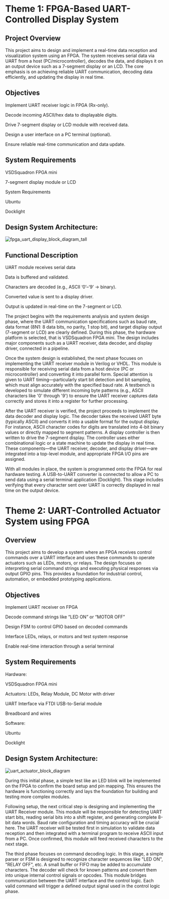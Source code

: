 # Theme 1: FPGA-Based UART-Controlled Display System
## Project Overview
This project aims to design and implement a real-time data reception and visualization system using an FPGA. The system receives serial data via UART from a host (PC/microcontroller), decodes the data, and displays it on an output device such as a 7-segment display or an LCD. The core emphasis is on achieving reliable UART communication, decoding data efficiently, and updating the display in real time.

## Objectives
Implement UART receiver logic in FPGA (Rx-only).

Decode incoming ASCII/hex data to displayable digits.

Drive 7-segment display or LCD module with received data.

Design a user interface on a PC terminal (optional).

Ensure reliable real-time communication and data update.

## System Requirements
VSDSquadron FPGA mini

7-segment display module or LCD 

System Requirements

Ubuntu

Docklight

## Design System Architecture:
![fpga_uart_display_block_diagram_tall](https://github.com/user-attachments/assets/881408a3-2be3-4b4f-9c5a-59a59ae1c45b)


## Functional Description
UART module receives serial data

Data is buffered and validated.

Characters are decoded (e.g., ASCII ‘0’–‘9’ → binary).

Converted value is sent to a display driver.

Output is updated in real-time on the 7-segment or LCD.

The project begins with the requirements analysis and system design phase, where the UART communication specifications such as baud rate, data format (8N1: 8 data bits, no parity, 1 stop bit), and target display output (7-segment or LCD) are clearly defined. During this phase, the hardware platform is selected, that is VSDSquadron FPGA mini. The design includes major components such as a UART receiver, data decoder, and display driver, connected in a pipeline.

Once the system design is established, the next phase focuses on implementing the UART receiver module in Verilog or VHDL. This module is responsible for receiving serial data from a host device (PC or microcontroller) and converting it into parallel form. Special attention is given to UART timing—particularly start bit detection and bit sampling, which must align accurately with the specified baud rate. A testbench is developed to simulate different incoming byte patterns (e.g., ASCII characters like '0' through '9') to ensure the UART receiver captures data correctly and stores it into a register for further processing.

After the UART receiver is verified, the project proceeds to implement the data decoder and display logic. The decoder takes the received UART byte (typically ASCII) and converts it into a usable format for the output display. For instance, ASCII character codes for digits are translated into 4-bit binary values or directly mapped to segment patterns. A display controller is then written to drive the 7-segment display. The controller uses either combinational logic or a state machine to update the display in real time. These components—the UART receiver, decoder, and display driver—are integrated into a top-level module, and appropriate FPGA I/O pins are assigned.

With all modules in place, the system is programmed onto the FPGA for real hardware testing. A USB-to-UART converter is connected to allow a PC to send data using a serial terminal application (Docklight). This stage includes verifying that every character sent over UART is correctly displayed in real time on the output device.



# Theme 2: UART-Controlled Actuator System using FPGA

## Overview
This project aims to develop a system where an FPGA receives control commands over a UART interface and uses these commands to operate actuators such as LEDs, motors, or relays. The design focuses on interpreting serial command strings and executing physical responses via output GPIO pins. This provides a foundation for industrial control, automation, or embedded prototyping applications.

## Objectives
Implement UART receiver on FPGA

Decode command strings like “LED ON” or “MOTOR OFF”

Design FSM to control GPIO based on decoded commands

Interface LEDs, relays, or motors and test system response

Enable real-time interaction through a serial terminal

## System Requirements
Hardware:

VSDSquadron FPGA mini

Actuators: LEDs, Relay Module, DC Motor with driver

UART Interface via FTDI USB-to-Serial module

Breadboard and wires

Software:

Ubuntu 

Docklight

## Design System Architecture:
![uart_actuator_block_diagram](https://github.com/user-attachments/assets/ff700af5-8f44-4460-9745-e41dabdb7ef3)


During this initial phase, a simple test like an LED blink will be implemented on the FPGA to confirm the board setup and pin mapping. This ensures the hardware is functioning correctly and lays the foundation for building and testing more complex modules.

Following setup, the next critical step is designing and implementing the UART Receiver module. This module will be responsible for detecting UART start bits, reading serial bits into a shift register, and generating complete 8-bit data words. Baud rate configuration and timing accuracy will be crucial here. The UART receiver will be tested first in simulation to validate data reception and then integrated with a terminal program to receive ASCII input from a PC. Once confirmed, this module will feed received characters to the next stage.

The third phase focuses on command decoding logic. In this stage, a simple parser or FSM is designed to recognize character sequences like "LED ON", "RELAY OFF", etc. A small buffer or FIFO may be added to accumulate characters. The decoder will check for known patterns and convert them into unique internal control signals or opcodes. This module bridges communication between the UART interface and the control logic. Each valid command will trigger a defined output signal used in the control logic phase.
